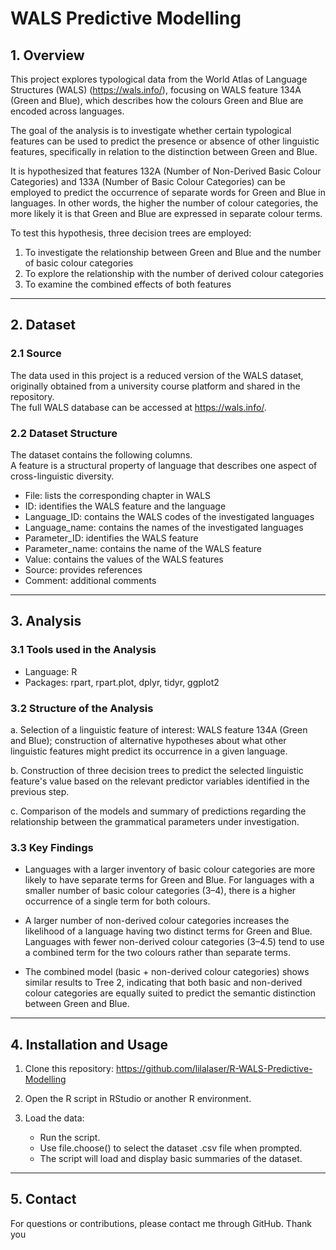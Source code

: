 # WALS Predictive Modelling

## 1. Overview
This project explores typological data from the World Atlas of Language Structures (WALS) (https://wals.info/), focusing on WALS feature 134A (Green and Blue), which describes how the colours Green and Blue are encoded across languages.  

The goal of the analysis is to investigate whether certain typological features can be used to predict the presence or absence of other linguistic features, specifically in relation to the distinction between Green and Blue.  

It is hypothesized that features 132A (Number of Non-Derived Basic Colour Categories) and 133A (Number of Basic Colour Categories) can be employed to predict the occurrence of separate words for Green and Blue in languages. In other words, the higher the number of colour categories, the more likely it is that Green and Blue are expressed in separate colour terms.  

To test this hypothesis, three decision trees are employed:
1. To investigate the relationship between Green and Blue and the number of basic colour categories  
2. To explore the relationship with the number of derived colour categories  
3. To examine the combined effects of both features  

---

## 2. Dataset

### 2.1 Source
The data used in this project is a reduced version of the WALS dataset, originally obtained from a university course platform and shared in the repository.  
The full WALS database can be accessed at https://wals.info/.

### 2.2 Dataset Structure
The dataset contains the following columns.  
A feature is a structural property of language that describes one aspect of cross-linguistic diversity.

- File: lists the corresponding chapter in WALS  
- ID: identifies the WALS feature and the language  
- Language_ID: contains the WALS codes of the investigated languages  
- Language_name: contains the names of the investigated languages  
- Parameter_ID: identifies the WALS feature  
- Parameter_name: contains the name of the WALS feature  
- Value: contains the values of the WALS features  
- Source: provides references  
- Comment: additional comments  

---

## 3. Analysis

### 3.1 Tools used in the Analysis
- Language: R  
- Packages: rpart, rpart.plot, dplyr, tidyr, ggplot2  

### 3.2 Structure of the Analysis
a. Selection of a linguistic feature of interest: WALS feature 134A (Green and Blue); construction of alternative hypotheses about what other linguistic features might predict its occurrence in a given language.  

b. Construction of three decision trees to predict the selected linguistic feature's value based on the relevant predictor variables identified in the previous step.  

c. Comparison of the models and summary of predictions regarding the relationship between the grammatical parameters under investigation.  

### 3.3 Key Findings
- Languages with a larger inventory of basic colour categories are more likely to have separate terms for Green and Blue. For languages with a smaller number of basic colour categories (3–4), there is a higher occurrence of a single term for both colours.  

- A larger number of non-derived colour categories increases the likelihood of a language having two distinct terms for Green and Blue. Languages with fewer non-derived colour categories (3–4.5) tend to use a combined term for the two colours rather than separate terms.  

- The combined model (basic + non-derived colour categories) shows similar results to Tree 2, indicating that both basic and non-derived colour categories are equally suited to predict the semantic distinction between Green and Blue.  

---

## 4. Installation and Usage

1. Clone this repository: https://github.com/lilalaser/R-WALS-Predictive-Modelling

2. Open the R script in RStudio or another R environment.

3. Load the data:

   - Run the script.
   - Use file.choose() to select the dataset .csv file when prompted.
   - The script will load and display basic summaries of the dataset.

---

## 5. Contact
For questions or contributions, please contact me through GitHub.
Thank you

